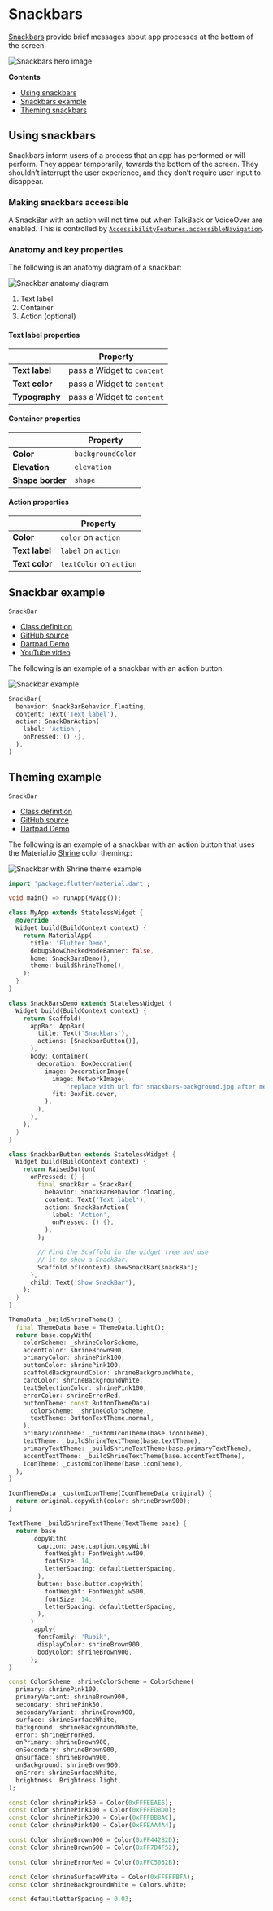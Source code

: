 <!--docs:
title: "Material Snackbars"
layout: detail
section: components
excerpt: "Snackbars provide brief messages about app processes at the bottom of the screen."
iconId:
path: /catalog/Snackbars/
-->

# Snackbars

[Snackbars](https://material.io/components/snackbars) provide brief messages about app processes at the bottom of the screen.

![Snackbars hero image](assets/snackbars/snackbars-hero.png)

**Contents**

- [Using snackbars](#using-snackbars)
- [Snackbars example](#snackbar-example)
- [Theming snackbars](#theming-example)

## Using snackbars

Snackbars inform users of a process that an app has performed or will perform. They appear temporarily, towards the bottom of the screen. They shouldn’t interrupt the user experience, and they don’t require user input to disappear.

### Making snackbars accessible

A SnackBar with an action will not time out when TalkBack or VoiceOver are enabled. This is controlled by [`AccessibilityFeatures.accessibleNavigation`](https://api.flutter.dev/flutter/dart-ui/AccessibilityFeatures/accessibleNavigation.html).

### Anatomy and key properties

The following is an anatomy diagram of a snackbar:

![Snackbar anatomy diagram](assets/snackbars/snackbars-anatomy.png)

1. Text label
1. Container
1. Action (optional)

#### Text label properties

| &nbsp; | Property |
|---|---|
| **Text label** | pass a Widget to `content`|
| **Text color** | pass a Widget to `content`|
| **Typography** | pass a Widget to `content`|

#### Container properties

&nbsp; | Property
------ | ---------
**Color** | `backgroundColor`
**Elevation** | `elevation`
**Shape border** | `shape`

#### Action properties

&nbsp;         | Property
-------------- | ------------------------
**Color** | `color` on `action`
**Text label** | `label` on `action`
**Text color** | `textColor` on `action`

## Snackbar example

`SnackBar`

- [Class definition](https://api.flutter.dev/flutter/material/SnackBar-class.html)
- [GitHub source](https://github.com/flutter/flutter/blob/master/packages/flutter/lib/src/material/snack_bar.dart)
- [Dartpad Demo](https://dartpad.dev/embed-flutter.html?gh_owner=material-components&gh_repo=material-components-flutter&gh_path=docs/components/dartpad/snackbars/regular&gh_ref=develop)
- [YouTube video](https://www.youtube.com/watch?v=zpO6n_oZWw0&list=PLjxrf2q8roU23XGwz3Km7sQZFTdB996iG&index=69&ab_channel=Flutter)

The following is an example of a snackbar with an action button:

![Snackbar example](assets/snackbars/snackbars-regular.png)

```dart
SnackBar(
  behavior: SnackBarBehavior.floating,
  content: Text('Text label'),
  action: SnackBarAction(
    label: 'Action',
    onPressed: () {},
  ),
)
```

## Theming example

`SnackBar`

- [Class definition](https://api.flutter.dev/flutter/material/SnackBar-class.html)
- [GitHub source](https://github.com/flutter/flutter/blob/master/packages/flutter/lib/src/material/snack_bar.dart)
- [Dartpad Demo](https://dartpad.dev/embed-flutter.html?gh_owner=material-components&gh_repo=material-components-flutter&gh_path=docs/components/dartpad/snackbars/theme&gh_ref=develop)

The following is an example of a snackbar with an action button that uses the Material.io [Shrine](https://material.io/design/material-studies/shrine.html) color theming::

![Snackbar with Shrine theme example](assets/snackbars/snackbars-themed.png)

```dart
import 'package:flutter/material.dart';

void main() => runApp(MyApp());

class MyApp extends StatelessWidget {
  @override
  Widget build(BuildContext context) {
    return MaterialApp(
      title: 'Flutter Demo',
      debugShowCheckedModeBanner: false,
      home: SnackBarsDemo(),
      theme: buildShrineTheme(),
    );
  }
}

class SnackBarsDemo extends StatelessWidget {
  Widget build(BuildContext context) {
    return Scaffold(
      appBar: AppBar(
        title: Text('Snackbars'),
        actions: [SnackbarButton()],
      ),
      body: Container(
        decoration: BoxDecoration(
          image: DecorationImage(
            image: NetworkImage(
                'replace with url for snackbars-background.jpg after merge'),
            fit: BoxFit.cover,
          ),
        ),
      ),
    );
  }
}

class SnackbarButton extends StatelessWidget {
  Widget build(BuildContext context) {
    return RaisedButton(
      onPressed: () {
        final snackBar = SnackBar(
          behavior: SnackBarBehavior.floating,
          content: Text('Text label'),
          action: SnackBarAction(
            label: 'Action',
            onPressed: () {},
          ),
        );

        // Find the Scaffold in the widget tree and use
        // it to show a SnackBar.
        Scaffold.of(context).showSnackBar(snackBar);
      },
      child: Text('Show SnackBar'),
    );
  }
}

ThemeData _buildShrineTheme() {
  final ThemeData base = ThemeData.light();
  return base.copyWith(
    colorScheme: _shrineColorScheme,
    accentColor: shrineBrown900,
    primaryColor: shrinePink100,
    buttonColor: shrinePink100,
    scaffoldBackgroundColor: shrineBackgroundWhite,
    cardColor: shrineBackgroundWhite,
    textSelectionColor: shrinePink100,
    errorColor: shrineErrorRed,
    buttonTheme: const ButtonThemeData(
      colorScheme: _shrineColorScheme,
      textTheme: ButtonTextTheme.normal,
    ),
    primaryIconTheme: _customIconTheme(base.iconTheme),
    textTheme: _buildShrineTextTheme(base.textTheme),
    primaryTextTheme: _buildShrineTextTheme(base.primaryTextTheme),
    accentTextTheme: _buildShrineTextTheme(base.accentTextTheme),
    iconTheme: _customIconTheme(base.iconTheme),
  );
}

IconThemeData _customIconTheme(IconThemeData original) {
  return original.copyWith(color: shrineBrown900);
}

TextTheme _buildShrineTextTheme(TextTheme base) {
  return base
      .copyWith(
        caption: base.caption.copyWith(
          fontWeight: FontWeight.w400,
          fontSize: 14,
          letterSpacing: defaultLetterSpacing,
        ),
        button: base.button.copyWith(
          fontWeight: FontWeight.w500,
          fontSize: 14,
          letterSpacing: defaultLetterSpacing,
        ),
      )
      .apply(
        fontFamily: 'Rubik',
        displayColor: shrineBrown900,
        bodyColor: shrineBrown900,
      );
}

const ColorScheme _shrineColorScheme = ColorScheme(
  primary: shrinePink100,
  primaryVariant: shrineBrown900,
  secondary: shrinePink50,
  secondaryVariant: shrineBrown900,
  surface: shrineSurfaceWhite,
  background: shrineBackgroundWhite,
  error: shrineErrorRed,
  onPrimary: shrineBrown900,
  onSecondary: shrineBrown900,
  onSurface: shrineBrown900,
  onBackground: shrineBrown900,
  onError: shrineSurfaceWhite,
  brightness: Brightness.light,
);

const Color shrinePink50 = Color(0xFFFEEAE6);
const Color shrinePink100 = Color(0xFFFEDBD0);
const Color shrinePink300 = Color(0xFFFBB8AC);
const Color shrinePink400 = Color(0xFFEAA4A4);

const Color shrineBrown900 = Color(0xFF442B2D);
const Color shrineBrown600 = Color(0xFF7D4F52);

const Color shrineErrorRed = Color(0xFFC5032B);

const Color shrineSurfaceWhite = Color(0xFFFFFBFA);
const Color shrineBackgroundWhite = Colors.white;

const defaultLetterSpacing = 0.03;

```
